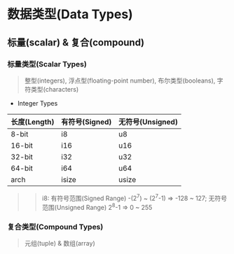 # 数据类型(Data Types)

## 标量(scalar) & 复合(compound)

### 标量类型(Scalar Types)

> 整型(integers), 浮点型(floating-point number), 布尔类型(booleans), 字符类型(characters)

- Integer Types

|长度(Length)|有符号(Signed)|无符号(Unsigned)|
|---|---|---|
|8-bit|i8|u8|
|16-bit|i16|u16|
|32-bit|i32|u32|
|64-bit|i64|u64|
|arch|isize|usize|

>> i8: 有符号范围(Signed Range) -(2<sup>7</sup>) ~ (2<sup>7</sup>-1) => -128 ~ 127; 无符号范围(Unsigned Range) 2<sup>8</sup>-1 => 0 ~ 255

### 复合类型(Compound Types)

> 元组(tuple) & 数组(array)